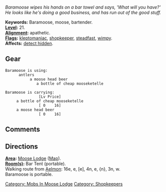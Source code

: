 *Baramoose wipes his hands on a bar towel and says, 'What will you
have?' He looks like he's doing a good business, and has run out of the
good stuff.*

**Keywords:** Baramoose, moose, bartender.  
**[Level](Level.md "wikilink"):** 21.  
**[Alignment](Alignment.md "wikilink"):** apathetic.  
**[Flags](:Category:_Mob_Types.md "wikilink"):**
[kleptomaniac](Thieving_Mobs.md "wikilink"),
[shopkeeper](:Category:_Shopkeepers.md "wikilink"),
[steadfast](Sentinel_Mobs.md "wikilink"),
[wimpy](Wimpy_Mobs.md "wikilink").  
**Affects:** [detect hidden](Detect_Hidden.md "wikilink").  

## Gear

`Baramoose is using:`  
<worn on head>`      antlers`  
<wielded>`           a moose head beer`  
<held>`              a bottle of cheap mooseketelle`

`Baramoose is carrying:                                                               [Lv Price]`  
`     a bottle of cheap mooseketelle                                                  [ 0    16]`  
`     a moose head beer                                                               [ 0    16]`

## Comments

## Directions

**[Area](:Category:_Areas.md "wikilink"):** [Moose
Lodge](:Category:_Moose_Lodge.md "wikilink")
([Map](Moose_Lodge_Map.md "wikilink")).  
**[Room(s)](:Category:_Rooms.md "wikilink"):** Bar Tent (portable).  
Walking route from [Aelmon](Aelmon.md "wikilink"): 16e, e, \[e\], 4n, e,
{n}, 3n, w.  
Baramoose is portable.  

[Category: Mobs In Moose
Lodge](Category:_Mobs_In_Moose_Lodge "wikilink") [Category:
Shopkeepers](Category:_Shopkeepers "wikilink")
